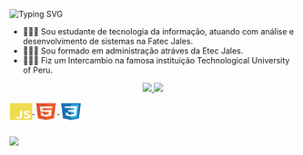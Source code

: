 ![Typing SVG](https://readme-typing-svg.demolab.com/?font=Fira+Code&size=30&pause=1000&color=0D4715center=true&width=435&lines=Bem-vindo,+sou+o+Heitor!)
- 👩🏻‍💻 Sou estudante de tecnologia da informação, atuando com análise e desenvolvimento de sistemas na Fatec Jales.
- 👨🏻‍🎓 Sou formado em administração atráves da Etec Jales.
- 🧑🏻‍🎓 Fiz um Intercambio na famosa instituição Technological University of Peru.

<div align="center">
  <a href="https://github.com/heitorsza/">
  <img height="165em" src="https://github-readme-stats.vercel.app/api?username=heitorsza&show_icons=true&theme=dark&include_all_commits=true&count_private=true"/>
  <img height="165em" src="https://github-readme-stats.vercel.app/api/top-langs/?username=heitorsza&layout=compact&langs_count=7&theme=dark"/>
</div>

<div style="display: inline_block"><br>
  <img align="center" alt="Js logo" height="30" width="40" src="https://raw.githubusercontent.com/devicons/devicon/master/icons/javascript/javascript-plain.svg">
  <img align="center" alt="HTML logo" height="30" width="40" src="https://raw.githubusercontent.com/devicons/devicon/master/icons/html5/html5-original.svg">
  <img align="center" alt="CSS logo" height="30" width="40" src="https://raw.githubusercontent.com/devicons/devicon/master/icons/css3/css3-original.svg">
</div>

##
 
<div> 
  <a href="https://www.linkedin.com/in/heitor-oliveira-5b9018260/" target="_blank"><img src="https://img.shields.io/badge/-LinkedIn-%230077B5?style=for-the-badge&logo=linkedin&logoColor=white" target="_blank"></a>  
</div>
